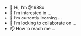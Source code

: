 - 👋 Hi, I’m @1688x
- 👀 I’m interested in ...
- 🌱 I’m currently learning ...
- 💞️ I’m looking to collaborate on ...
- 📫 How to reach me ...

<!---
1688x/1688x is a ✨ special ✨ repository because its `README.md` (this file) appears on your GitHub profile.
You can click the Preview link to take a look at your changes.
--->
